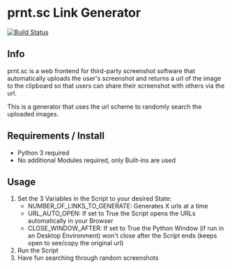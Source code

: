 # prnt.sc Link Generator

[![Build Status](https://drone.pyas.de/api/badges/Gist/prnt.sc_url_generator/status.svg)](https://drone.pyas.de/Gist/prnt.sc_url_generator)

## Info
prnt.sc is a web frontend for third-party screenshot software that automatically uploads the user's screenshot and returns a url of the image to the clipboard
so that users can share their screenshot with others via the url.

This is a generator that uses the url scheme to randomly search the uploaded images.

## Requirements / Install
- Python 3 required
- No additional Modules required, only Built-ins are used

## Usage
1. Set the 3 Variables in the Script to your desired State:
   - NUMBER_OF_LINKS_TO_GENERATE: Generates X urls at a time
   - URL_AUTO_OPEN: If set to True the Script opens the URLs automatically in your Browser
   - CLOSE_WINDOW_AFTER: If set to True the Python Window (if run in an Desktop Environment) won't close after the Script ends (keeps open to see/copy the original url)
2. Run the Script
3. Have fun searching through random screenshots